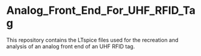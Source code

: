 # Analog_Front_End_For_UHF_RFID_Tag
This repository contains the LTspice files used for the recreation and analysis of an analog front end of an UHF RFID tag.
